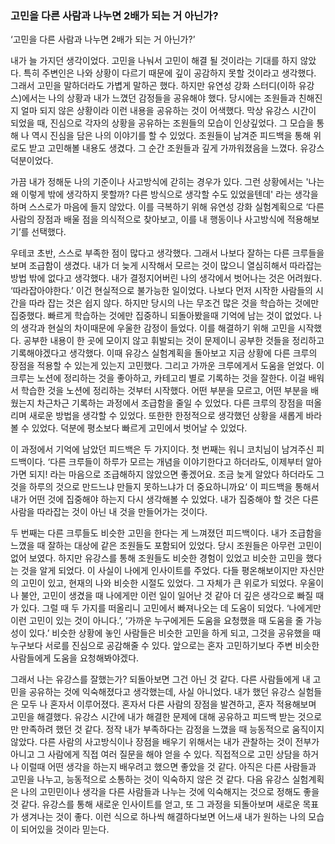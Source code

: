 ### 고민을 다른 사람과 나누면 2배가 되는 거 아닌가?

‘고민을 다른 사람과 나누면 2배가 되는 거 아닌가?’

내가 늘 가지던 생각이었다. 고민을 나눠서 고민이 해결 될 것이라는 기대를 하지 않았다. 특히 주변인은 나와 상황이 다르기 때문에 깊이 공감하지 못할 것이라고 생각했다. 그래서 고민을 말하더라도 가볍게 말하곤 했다. 하지만 유연성 강화 스터디(이하 유강스)에서는 나의 상황과 내가 느꼈던 감정들을 공유해야 했다. 당시에는 조원들과 친해진지 얼마 되지 않은 상황이라 이런 내용을 공유하는 것이 어색했다.
막상 유강스 시간이 되었을 때, 진심으로 각자의 상황을 공유하는 조원들의 모습이 인상깊었다. 그 모습을 통해 나 역시 진심을 담은 나의 이야기를 할 수 있었다. 조원들이 남겨준 피드백을 통해 위로도 받고 고민해볼 내용도 생겼다. 그 순간 조원들과 깊게 가까워졌음을 느꼈다. 유강스 덕분이었다.

가끔 내가 정해둔 나의 기준이나 사고방식에 갇히는 경우가 있다. 그런 상황에서는 '나는 왜 이렇게 밖에 생각하지 못할까? 다른 방식으로 생각할 수도 있었을텐데' 라는 생각을 하며 스스로가 마음에 들지 않았다. 이를 극복하기 위해 유연성 강화 실험계획으로 ‘다른 사람의 장점과 배울 점을 의식적으로 찾아보고, 이를 내 행동이나 사고방식에 적용해보기’를 선택했다.

우테코 초반, 스스로 부족한 점이 많다고 생각했다. 그래서 나보다 잘하는 다른 크루들을 보며 조급함이 생겼다. 내가 더 늦게 시작해서 모르는 것이 많으니 열심히해서 따라잡는 방법 밖에 없다고 생각했다. 내가 결정지어버린 나의 생각에서 벗어나는 것은 어려웠다. ‘따라잡아야한다.’ 이건 현실적으로 불가능한 일이었다. 나보다 먼저 시작한 사람들의 시간을 따라 잡는 것은 쉽지 않다. 하지만 당시의 나는 무조건 많은 것을 학습하는 것에만 집중했다. 빠르게 학습하는 것에만 집중하니 되돌아봤을때 기억에 남는 것이 없었다. 나의 생각과 현실의 차이때문에 우울한 감정이 들었다.
이를 해결하기 위해 고민을 시작했다. 공부한 내용이 한 곳에 모이지 않고 휘발되는 것이 문제이니 공부한 것들을 정리하고 기록해야겠다고 생각했다. 이때 유강스 실험계획을 돌아보고 지금 상황에 다른 크루의 장점을 적용할 수 있는게 있는지 고민했다. 그리고 가까운 크루에게서 도움을 얻었다. 이 크루는 노션에 정리하는 것을 좋아하고, 카테고리 별로 기록하는 것을 잘한다. 이걸 배워서 학습한 것을 노션에 정리하는 것부터 시작했다. 어떤 부분을 모르고, 어떤 부분을 배웠는지 차근차근 기록하는 과정에서 조급함을 줄일 수 있었다. 다른 크루의 장점을 떠올리며 새로운 방법을 생각할 수 있었다. 또한한 한정적으로 생각했던 상황을 새롭게 바라볼 수 있었다. 덕분에 평소보다 빠르게 고민에서 벗어날 수 있었다.

이 과정에서 기억에 남았던 피드백은 두 가지이다.
첫 번째는 워니 코치님이 남겨주신 피드백이다. ‘다른 크루들이 하루가 모르는 개념을 이야기한다고 하더라도, 이제부터 알아가면 되지! 라는 마음으로 조급해하지 않았으면 좋겠어요. 조금 늦게 알았다 하더라도 그것을 하루의 것으로 만드느냐 만들지 못하느냐가 더 중요하니까요‘
이 피드백을 통해서 내가 어떤 것에 집중해야 하는지 다시 생각해볼 수 있었다. 내가 집중해야 할 것은 다른 사람을 따라잡는 것이 아닌 내 것을 만들어가는 것이다.

두 번째는 다른 크루들도 비슷한 고민을 한다는 게 느껴졌던 피드백이다.
내가 조급함을 느꼈을 때 잘하는 대상에 같은 조원들도 포함되어 있었다. 당시 조원들은 아무런 고민이 없어 보였다. 하지만 유강스를 통해 조원들도 비슷한 경험이 있었고 비슷한 고민을 했다는 것을 알게 되었다. 이 사실이 나에게 인사이트를 주었다. 다들 평온해보이지만 자신만의 고민이 있고, 현재의 나와 비슷한 시절도 있었다. 그 자체가 큰 위로가 되었다. 우울이나 불안, 고민이 생겼을 때 나에게만 이런 일이 일어난 것 같아 더 깊은 생각으로 빠질 때가 있다. 그럴 때 두 가지를 떠올리니 고민에서 빠져나오는 데 도움이 되었다. ‘나에게만 이런 고민이 있는 것이 아니다.’, ‘가까운 누구에게든 도움을 요청했을 때 도움을 줄 가능성이 있다.’ 비슷한 상황에 놓인 사람들은 비슷한 고민을 하게 되고, 그것을 공유했을 때 누구보다 서로를 진심으로 공감해줄 수 있다.
앞으로는 혼자 고민하기보다 주변 비슷한 사람들에게 도움을 요청해봐야겠다.

그래서 나는 유강스를 잘했는가?
되돌아보면 그건 아닌 것 같다. 다른 사람들에게 내 고민을 공유하는 것에 익숙해졌다고 생각했는데, 사실 아니었다. 내가 했던 유강스 실험들은 모두 나 혼자서 이루어졌다. 혼자서 다른 사람의 장점을 발견하고, 혼자 적용해보며 고민을 해결했다. 유강스 시간에 내가 해결한 문제에 대해 공유하고 피드백 받는 것으로만 만족하려 했던 것 같다.
정작 내가 부족하다는 감정을 느꼈을 때 능동적으로 움직이지 않았다. 다른 사람의 사고방식이나 장점을 배우기 위해서는 내가 관찰하는 것이 전부가 아니고 그 사람에게 직접 여러 질문을 해야 얻을 수 있다. 직접적으로 고민 상담을 하거나 이럴때 어떤 생각을 하는지 배우려고 했으면 좋았을 것 같다. 아직은 다른 사람들과 고민을 나누고, 능동적으로 소통하는 것이 익숙하지 않은 것 같다. 다음 유강스 실험계획은 나의 고민민이나 생각을 다른 사람들과 나누는 것에 익숙해지는 것으로 정해도 좋을 것 같다.
유강스를 통해 새로운 인사이트를 얻고, 또 그 과정을 되돌아보며 새로운 목표가 생겨나는 것이 좋다.
이런 식으로 하나씩 해결하다보면 어느새 내가 원하는 나의 모습이 되어있을 것이라 믿는다.
